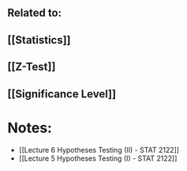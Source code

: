 
## Related to:
## [[Statistics]]
## [[Z-Test]]
## [[Significance Level]]

# Notes:
- [[Lecture 6 Hypotheses Testing (II) - STAT 2122]]
- [[Lecture 5 Hypotheses Testing (I) - STAT 2122]]
